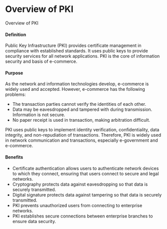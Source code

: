 Overview of PKI
===============

Overview of PKI

#### Definition

Public Key Infrastructure (PKI) provides certificate management in compliance with established standards. It uses public keys to provide security services for all network applications. PKI is the core of information security and basis of e-commerce.


#### Purpose

As the network and information technologies develop, e-commerce is widely used and accepted. However, e-commerce has the following problems:

* The transaction parties cannot verify the identities of each other.
* Data may be eavesdropped and tampered with during transmission. Information is not secure.
* No paper receipt is used in transaction, making arbitration difficult.

PKI uses public keys to implement identity verification, confidentiality, data integrity, and non-repudiation of transactions. Therefore, PKI is widely used in network communication and transactions, especially e-government and e-commerce.


#### Benefits

* Certificate authentication allows users to authenticate network devices to which they connect, ensuring that users connect to secure and legal networks.
* Cryptography protects data against eavesdropping so that data is securely transmitted.
* Digital signature protects data against tampering so that data is securely transmitted.
* PKI prevents unauthorized users from connecting to enterprise networks.
* PKI establishes secure connections between enterprise branches to ensure data security.